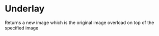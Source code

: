 Underlay
========

Returns a new image which is the original image overload on top of the specified image
